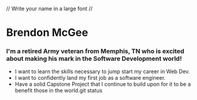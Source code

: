 // Write your name in a large font //
# Brendon McGee
### I'm a retired Army veteran from Memphis, TN who is excited about making his mark in the Software Development world!
- I want to learn the skills necessary to jump start my career in Web Dev.
- I want to confidently land my first job as a software engineer.
- Have a solid Capstone Project that I continue to build upon for it to be a benefit those in the world.git status
